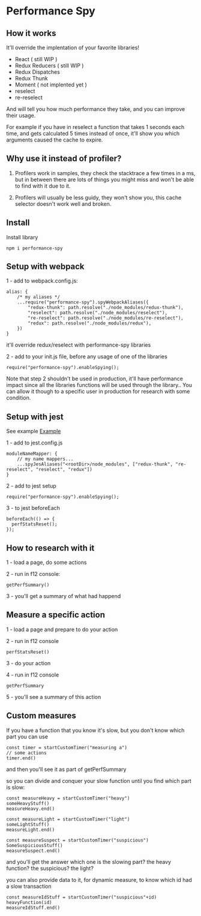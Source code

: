 
# Performance Spy

## How it works

It'll override the implentation of your favorite libraries!

- React ( still WIP )
- Redux Reducers ( still WIP )
- Redux Dispatches
- Redux Thunk
- Moment ( not implented yet )
- reselect
- re-reselect

And will tell you how much performance they take, and you can improve their usage.

For example if you have in reselect a function that takes 1 seconds each time, and gets calculated 5 times instead of once, it'll show you which arguments caused the cache to expire.

## Why use it instead of profiler?

1. Profilers work in samples, they check the stacktrace a few times in a ms, but in between there are lots of things you might miss and won't be able to find with it due to it.

2. Profilers will usually be less guidy, they won't show you, this cache selector doesn't work well and broken.

## Install

Install library

    npm i performance-spy

## Setup with webpack

1 - add to webpack.config.js:

    alias: {
        /* my aliases */
        ...require("performance-spy").spyWebpackAliases({
            "redux-thunk": path.resolve("./node_modules/redux-thunk"),
            "reselect": path.resolve("./node_modules/reselect"),
            "re-reselect": path.resolve("./node_modules/re-reselect"),
            "redux": path.resolve("./node_modules/redux"),
        })
    }

it'll override redux/reselect with performance-spy libraries

2 - add to your init.js file, before any usage of one of the libraries

    require("performance-spy").enableSpying();

Note that step 2 shouldn't be used in production, it'll have performance impact since all the libraries functions will be used through the library..
You can allow it though to a specific user in production for research with some condition.


## Setup with jest

See example [Example](https://github.com/mentaman/performance-spy/tree/main/examples/jest-example)

1 - add to jest.config.js

    moduleNameMapper: {
        // my name mappers...
        ...spyJesAliases("<rootDir>/node_modules", ["redux-thunk", "re-reselect", "reselect", "redux"])
    }

2 - add to jest setup

    require("performance-spy").enableSpying();

3 - to jest beforeEach

    beforeEach(() => {
      perfStatsReset();
    });

## How to research with it

1 - load a page, do some actions

2 - run in f12 console:

    getPerfSummary()

3 - you'll get a summary of what had happend

## Measure a specific action

1 - load a page and prepare to do your action

2 - run in f12 console 

    perfStatsReset()

3 - do your action

4 - run in f12 console

    getPerfSummary

5 - you'll see a summary of this action

## Custom measures

If you have a function that you know it's slow, but you don't know which part
you can use 

    const timer = startCustomTimer("measuring a")
    // some actions
    timer.end()

and then you'll see it as part of getPerfSummary

so you can divide and conquer your slow function until you find which part is slow:

    const measureHeavy = startCustomTimer("heavy")
    someHeavyStuff()
    measureHeavy.end()

    const measureLight = startCustomTimer("light")
    someLightStuff()
    measureLight.end()

    const measureSuspect = startCustomTimer("suspicious")
    SomeSuspiciousStuff()
    measureSuspect.end()

and you'll get the answer which one is the slowing part? the heavy function? the suspicious? the light?


you can also provide data to it, for dynamic measure, to know which id had a slow transaction

    const measureIdStuff = startCustomTimer("suspicious"+id)
    heavyFunction(id)
    measureIdStuff.end()




